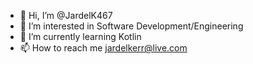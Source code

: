 - 👋 Hi, I’m @JardelK467
- 👀 I’m interested in Software Development/Engineering
- 🌱 I’m currently learning Kotlin
- 📫 How to reach me jardelkerr@live.com

<!---
JardelK467/JardelK467 is a ✨ special ✨ repository because its `README.md` (this file) appears on your GitHub profile.
You can click the Preview link to take a look at your changes.
--->
